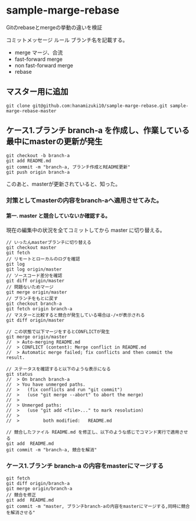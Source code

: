 # sample-marge-rebase
Gitのrebaseとmergeの挙動の違いを検証

コミットメッセージ ルール
ブランチ名を記載する。

 - merge
 マージ、合流
 - fast-forward merge
 - non fast-forward merge
 - rebase

## マスター用に追加
```
git clone git@github.com:hanamizuki10/sample-marge-rebase.git sample-marge-rebase-master
```

## ケース1.ブランチ branch-a を作成し、作業している最中にmasterの更新が発生

```
git checkout -b branch-a
git add README.md
git commit -m "branch-a, ブランチ作成とREADME更新"
git push origin branch-a
```

このあと、masterが更新されていると、知った。

### 対策としてmasterの内容をbranch-aへ適用させてみた。

#### 第一. master と競合していないか確認する。
現在の編集中の状況を全てコミットしてから master に切り替える。
```
// いったんmasterブランチに切り替える
git checkout master
git fetch
// リモートとローカルのログを確認
git log
git log origin/master
// ソースコード差分を確認
git diff origin/master
// 問題ないためマージ
git merge origin/master
// ブランチをもとに戻す
git checkout branch-a
git fetch origin branch-a
// マスターと比較すると競合が発生している場合は-/+が表示される
git diff origin/master

// この状態で以下マージをするとCONFLICTが発生
git merge origin/master
//  > Auto-merging README.md
//  > CONFLICT (content): Merge conflict in README.md
//  > Automatic merge failed; fix conflicts and then commit the result.

// ステータスを確認すると以下のような表示になる
git status
//  > On branch branch-a
//  > You have unmerged paths.
//  >   (fix conflicts and run "git commit")
//  >   (use "git merge --abort" to abort the merge)
//  > 
//  > Unmerged paths:
//  >   (use "git add <file>..." to mark resolution)
//  > 
//  >         both modified:   README.md

// 競合したファイル README.md を修正し、以下のような感じでコマンド実行で適用させる
git add  README.md 
git commit -m "branch-a, 競合を解消"
```

### ケース1.ブランチ branch-a の内容をmasterにマージする
```
git fetch
git diff origin/branch-a
git merge origin/branch-a
// 競合を修正
git add  README.md 
git commit -m "master, ブランチbranch-aの内容をmasterにマージする,同時に競合を解消させる"
```
